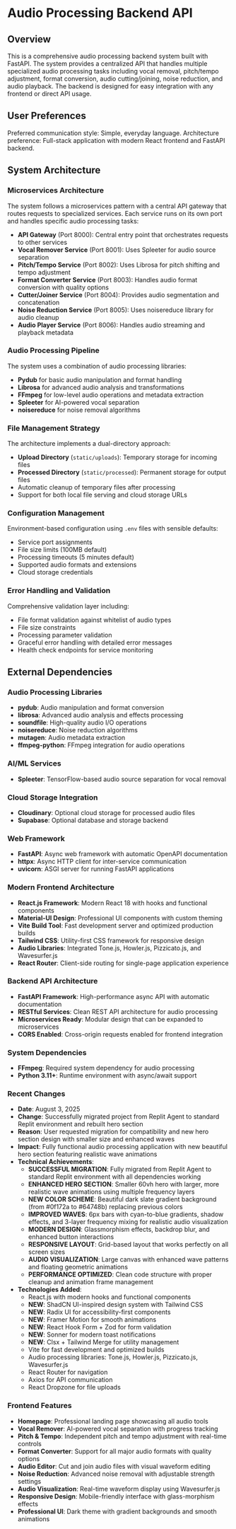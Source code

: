 # Audio Processing Backend API

## Overview

This is a comprehensive audio processing backend system built with FastAPI. The system provides a centralized API that handles multiple specialized audio processing tasks including vocal removal, pitch/tempo adjustment, format conversion, audio cutting/joining, noise reduction, and audio playback. The backend is designed for easy integration with any frontend or direct API usage.

## User Preferences

Preferred communication style: Simple, everyday language.
Architecture preference: Full-stack application with modern React frontend and FastAPI backend.

## System Architecture

### Microservices Architecture
The system follows a microservices pattern with a central API gateway that routes requests to specialized services. Each service runs on its own port and handles specific audio processing tasks:

- **API Gateway** (Port 8000): Central entry point that orchestrates requests to other services
- **Vocal Remover Service** (Port 8001): Uses Spleeter for audio source separation
- **Pitch/Tempo Service** (Port 8002): Uses Librosa for pitch shifting and tempo adjustment
- **Format Converter Service** (Port 8003): Handles audio format conversion with quality options
- **Cutter/Joiner Service** (Port 8004): Provides audio segmentation and concatenation
- **Noise Reduction Service** (Port 8005): Uses noisereduce library for audio cleanup
- **Audio Player Service** (Port 8006): Handles audio streaming and playback metadata

### Audio Processing Pipeline
The system uses a combination of audio processing libraries:
- **Pydub** for basic audio manipulation and format handling
- **Librosa** for advanced audio analysis and transformations
- **FFmpeg** for low-level audio operations and metadata extraction
- **Spleeter** for AI-powered vocal separation
- **noisereduce** for noise removal algorithms

### File Management Strategy
The architecture implements a dual-directory approach:
- **Upload Directory** (`static/uploads`): Temporary storage for incoming files
- **Processed Directory** (`static/processed`): Permanent storage for output files
- Automatic cleanup of temporary files after processing
- Support for both local file serving and cloud storage URLs

### Configuration Management
Environment-based configuration using `.env` files with sensible defaults:
- Service port assignments
- File size limits (100MB default)
- Processing timeouts (5 minutes default)
- Supported audio formats and extensions
- Cloud storage credentials

### Error Handling and Validation
Comprehensive validation layer including:
- File format validation against whitelist of audio types
- File size constraints
- Processing parameter validation
- Graceful error handling with detailed error messages
- Health check endpoints for service monitoring

## External Dependencies

### Audio Processing Libraries
- **pydub**: Audio manipulation and format conversion
- **librosa**: Advanced audio analysis and effects processing
- **soundfile**: High-quality audio I/O operations
- **noisereduce**: Noise reduction algorithms
- **mutagen**: Audio metadata extraction
- **ffmpeg-python**: FFmpeg integration for audio operations

### AI/ML Services
- **Spleeter**: TensorFlow-based audio source separation for vocal removal

### Cloud Storage Integration
- **Cloudinary**: Optional cloud storage for processed audio files
- **Supabase**: Optional database and storage backend

### Web Framework
- **FastAPI**: Async web framework with automatic OpenAPI documentation
- **httpx**: Async HTTP client for inter-service communication
- **uvicorn**: ASGI server for running FastAPI applications

### Modern Frontend Architecture
- **React.js Framework**: Modern React 18 with hooks and functional components
- **Material-UI Design**: Professional UI components with custom theming
- **Vite Build Tool**: Fast development server and optimized production builds
- **Tailwind CSS**: Utility-first CSS framework for responsive design
- **Audio Libraries**: Integrated Tone.js, Howler.js, Pizzicato.js, and Wavesurfer.js
- **React Router**: Client-side routing for single-page application experience

### Backend API Architecture
- **FastAPI Framework**: High-performance async API with automatic documentation
- **RESTful Services**: Clean REST API architecture for audio processing
- **Microservices Ready**: Modular design that can be expanded to microservices
- **CORS Enabled**: Cross-origin requests enabled for frontend integration

### System Dependencies
- **FFmpeg**: Required system dependency for audio processing
- **Python 3.11+**: Runtime environment with async/await support

### Recent Changes
- **Date**: August 3, 2025
- **Change**: Successfully migrated project from Replit Agent to standard Replit environment and rebuilt hero section
- **Reason**: User requested migration for compatibility and new hero section design with smaller size and enhanced waves
- **Impact**: Fully functional audio processing application with new beautiful hero section featuring realistic wave animations
- **Technical Achievements**:
  - **SUCCESSFUL MIGRATION**: Fully migrated from Replit Agent to standard Replit environment with all dependencies working
  - **ENHANCED HERO SECTION**: Smaller 60vh hero with larger, more realistic wave animations using multiple frequency layers
  - **NEW COLOR SCHEME**: Beautiful dark slate gradient background (from #0f172a to #64748b) replacing previous colors
  - **IMPROVED WAVES**: 6px bars with cyan-to-blue gradients, shadow effects, and 3-layer frequency mixing for realistic audio visualization
  - **MODERN DESIGN**: Glassmorphism effects, backdrop blur, and enhanced button interactions
  - **RESPONSIVE LAYOUT**: Grid-based layout that works perfectly on all screen sizes
  - **AUDIO VISUALIZATION**: Large canvas with enhanced wave patterns and floating geometric animations
  - **PERFORMANCE OPTIMIZED**: Clean code structure with proper cleanup and animation frame management
- **Technologies Added**:
  - React.js with modern hooks and functional components
  - **NEW**: ShadCN UI-inspired design system with Tailwind CSS
  - **NEW**: Radix UI for accessibility-first components
  - **NEW**: Framer Motion for smooth animations
  - **NEW**: React Hook Form + Zod for form validation
  - **NEW**: Sonner for modern toast notifications
  - **NEW**: Clsx + Tailwind Merge for utility management
  - Vite for fast development and optimized builds
  - Audio processing libraries: Tone.js, Howler.js, Pizzicato.js, Wavesurfer.js
  - React Router for navigation
  - Axios for API communication
  - React Dropzone for file uploads

### Frontend Features
- **Homepage**: Professional landing page showcasing all audio tools
- **Vocal Remover**: AI-powered vocal separation with progress tracking
- **Pitch & Tempo**: Independent pitch and tempo adjustment with real-time controls
- **Format Converter**: Support for all major audio formats with quality options
- **Audio Editor**: Cut and join audio files with visual waveform editing
- **Noise Reduction**: Advanced noise removal with adjustable strength settings
- **Audio Visualization**: Real-time waveform display using Wavesurfer.js
- **Responsive Design**: Mobile-friendly interface with glass-morphism effects
- **Professional UI**: Dark theme with gradient backgrounds and smooth animations
